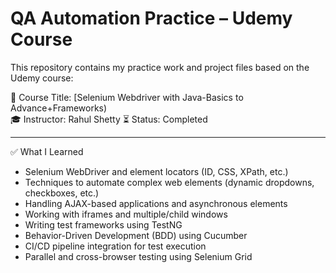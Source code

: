 # QA Automation Practice – Udemy Course

This repository contains my practice work and project files based on the Udemy course:

📘 Course Title: [Selenium Webdriver with Java-Basics to Advance+Frameworks)  
🎓 Instructor: Rahul Shetty
⏳ Status: Completed

---

 ✅ What I Learned

- Selenium WebDriver and element locators (ID, CSS, XPath, etc.)
- Techniques to automate complex web elements (dynamic dropdowns, checkboxes, etc.)
- Handling AJAX-based applications and asynchronous elements
- Working with iframes and multiple/child windows
- Writing test frameworks using TestNG
- Behavior-Driven Development (BDD) using Cucumber
- CI/CD pipeline integration for test execution
- Parallel and cross-browser testing using Selenium Grid



